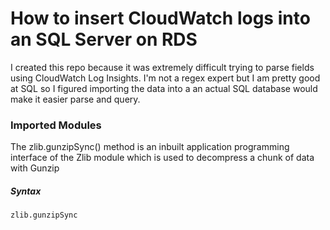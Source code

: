 # How to insert CloudWatch logs into an SQL Server on RDS

I created this repo because it was extremely difficult trying to parse fields using CloudWatch Log Insights. I'm not a regex expert but I am pretty good at SQL so
I figured importing the data into a an actual SQL database would make it easier parse and query.

### Imported Modules

The zlib.gunzipSync() method is an inbuilt application programming interface of the Zlib module which is used to decompress a chunk of data with Gunzip

##### Syntax

```
zlib.gunzipSync
```
